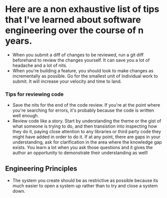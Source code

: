 # Here are a non exhaustive list of tips that I've learned about software engineering over the course of n years.

* When you submit a diff of changes to be reviewed, run a git diff beforehand to review the changes yourself.
It can save you a lot of headache and a lot of nits.
* When you're building a feature, you should look to make changes as incrementally as possible.
Go for the smallest unit of individual work to submit. It will increase your velocity and time to land.


### Tips for reviewing code
* Save the nits for the end of the code review. If you're at the point where you're searching for
errors, it's probably because the code is written well enough.
* Review code like a story. Start by understanding the theme or
the gist of what someone is trying to do, and then transistion into inspecting
how they do it, paying close attention to any libraries or third party code they
might have added in order to do it. If at any point, there are gaps in your
understanding, ask for clarification in the area where the knowledge gap exists.
You learn a lot when you ask those questions and it gives the author an opportunity
to demonstrate their understanding as well!

## Engineering Principles
* The system you create should be as restrictive as possible because its much easier to open a system up rather than to try and close a system down.
